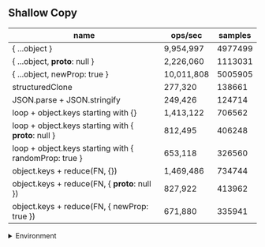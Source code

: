 ## Shallow Copy

|name|ops/sec|samples|
|-|-|-|
|{ ...object }|9,954,997|4977499|
|{ ...object, __proto__: null }|2,226,060|1113031|
|{ ...object, newProp: true }|10,011,808|5005905|
|structuredClone|277,320|138661|
|JSON.parse + JSON.stringify|249,426|124714|
|loop + object.keys starting with {}|1,413,122|706562|
|loop + object.keys starting with { __proto__: null }|812,495|406248|
|loop + object.keys starting with { randomProp: true }|653,118|326560|
|object.keys + reduce(FN, {})|1,469,486|734744|
|object.keys + reduce(FN, { __proto__: null })|827,922|413962|
|object.keys + reduce(FN, { newProp: true })|671,880|335941|


<details>
<summary>Environment</summary>

* __Machine:__ linux x64 | 4 vCPUs | 15.2GB Mem
* __Run:__ Thu May 09 2024 23:26:56 GMT+0000 (Coordinated Universal Time)
</details>

<!--
{"environment":{"platform":"linux","arch":"x64","cpus":4,"totalMemory":15.245216369628906},"benchmarks":[{"name":"{ ...object }","opsSec":9954997.558537114,"samples":4977499},{"name":"{ ...object, __proto__: null }","opsSec":2226060.1880737585,"samples":1113031},{"name":"{ ...object, newProp: true }","opsSec":10011808.2622632,"samples":5005905},{"name":"structuredClone","opsSec":277320.34770310187,"samples":138661},{"name":"JSON.parse + JSON.stringify","opsSec":249426.9051939667,"samples":124714},{"name":"loop + object.keys starting with {}","opsSec":1413122.3107101284,"samples":706562},{"name":"loop + object.keys starting with { __proto__: null }","opsSec":812495.1151147637,"samples":406248},{"name":"loop + object.keys starting with { randomProp: true }","opsSec":653118.2640832881,"samples":326560},{"name":"object.keys + reduce(FN, {})","opsSec":1469486.9307226867,"samples":734744},{"name":"object.keys + reduce(FN, { __proto__: null })","opsSec":827922.6723404182,"samples":413962},{"name":"object.keys + reduce(FN, { newProp: true })","opsSec":671880.7937778527,"samples":335941}]}-->
